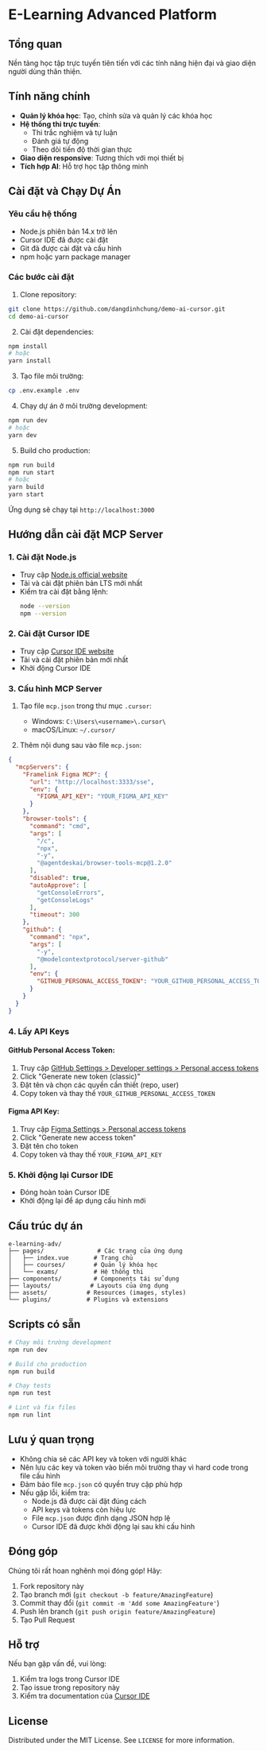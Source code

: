 # E-Learning Advanced Platform

## Tổng quan
Nền tảng học tập trực tuyến tiên tiến với các tính năng hiện đại và giao diện người dùng thân thiện.

## Tính năng chính
- **Quản lý khóa học**: Tạo, chỉnh sửa và quản lý các khóa học
- **Hệ thống thi trực tuyến**: 
  - Thi trắc nghiệm và tự luận
  - Đánh giá tự động
  - Theo dõi tiến độ thời gian thực
- **Giao diện responsive**: Tương thích với mọi thiết bị
- **Tích hợp AI**: Hỗ trợ học tập thông minh

## Cài đặt và Chạy Dự Án

### Yêu cầu hệ thống
- Node.js phiên bản 14.x trở lên
- Cursor IDE đã được cài đặt
- Git đã được cài đặt và cấu hình
- npm hoặc yarn package manager

### Các bước cài đặt

1. Clone repository:
```bash
git clone https://github.com/dangdinhchung/demo-ai-cursor.git
cd demo-ai-cursor
```

2. Cài đặt dependencies:
```bash
npm install
# hoặc
yarn install
```

3. Tạo file môi trường:
```bash
cp .env.example .env
```

4. Chạy dự án ở môi trường development:
```bash
npm run dev
# hoặc
yarn dev
```

5. Build cho production:
```bash
npm run build
npm run start
# hoặc
yarn build
yarn start
```

Ứng dụng sẽ chạy tại `http://localhost:3000`

## Hướng dẫn cài đặt MCP Server

### 1. Cài đặt Node.js
- Truy cập [Node.js official website](https://nodejs.org/)
- Tải và cài đặt phiên bản LTS mới nhất
- Kiểm tra cài đặt bằng lệnh:
  ```bash
  node --version
  npm --version
  ```

### 2. Cài đặt Cursor IDE
- Truy cập [Cursor IDE website](https://cursor.sh/)
- Tải và cài đặt phiên bản mới nhất
- Khởi động Cursor IDE

### 3. Cấu hình MCP Server

1. Tạo file `mcp.json` trong thư mục `.cursor`:
   - Windows: `C:\Users\<username>\.cursor\`
   - macOS/Linux: `~/.cursor/`

2. Thêm nội dung sau vào file `mcp.json`:

```json
{
  "mcpServers": {
    "Framelink Figma MCP": {
      "url": "http://localhost:3333/sse",
      "env": {
        "FIGMA_API_KEY": "YOUR_FIGMA_API_KEY"
      }
    },
    "browser-tools": {
      "command": "cmd",
      "args": [
        "/c",
        "npx",
        "-y",
        "@agentdeskai/browser-tools-mcp@1.2.0"
      ],
      "disabled": true,
      "autoApprove": [
        "getConsoleErrors",
        "getConsoleLogs"
      ],
      "timeout": 300
    },
    "github": {
      "command": "npx",
      "args": [
        "-y",
        "@modelcontextprotocol/server-github"
      ],
      "env": {
        "GITHUB_PERSONAL_ACCESS_TOKEN": "YOUR_GITHUB_PERSONAL_ACCESS_TOKEN"
      }
    }
  }
}
```

### 4. Lấy API Keys

#### GitHub Personal Access Token:
1. Truy cập [GitHub Settings > Developer settings > Personal access tokens](https://github.com/settings/tokens)
2. Click "Generate new token (classic)"
3. Đặt tên và chọn các quyền cần thiết (repo, user)
4. Copy token và thay thế `YOUR_GITHUB_PERSONAL_ACCESS_TOKEN`

#### Figma API Key:
1. Truy cập [Figma Settings > Personal access tokens](https://www.figma.com/settings)
2. Click "Generate new access token"
3. Đặt tên cho token
4. Copy token và thay thế `YOUR_FIGMA_API_KEY`

### 5. Khởi động lại Cursor IDE
- Đóng hoàn toàn Cursor IDE
- Khởi động lại để áp dụng cấu hình mới

## Cấu trúc dự án
```
e-learning-adv/
├── pages/               # Các trang của ứng dụng
│   ├── index.vue       # Trang chủ
│   ├── courses/        # Quản lý khóa học
│   └── exams/          # Hệ thống thi
├── components/         # Components tái sử dụng
├── layouts/           # Layouts của ứng dụng
├── assets/           # Resources (images, styles)
└── plugins/          # Plugins và extensions
```

## Scripts có sẵn

```bash
# Chạy môi trường development
npm run dev

# Build cho production
npm run build

# Chạy tests
npm run test

# Lint và fix files
npm run lint
```

## Lưu ý quan trọng
- Không chia sẻ các API key và token với người khác
- Nên lưu các key và token vào biến môi trường thay vì hard code trong file cấu hình
- Đảm bảo file `mcp.json` có quyền truy cập phù hợp
- Nếu gặp lỗi, kiểm tra:
  - Node.js đã được cài đặt đúng cách
  - API keys và tokens còn hiệu lực
  - File `mcp.json` được định dạng JSON hợp lệ
  - Cursor IDE đã được khởi động lại sau khi cấu hình

## Đóng góp
Chúng tôi rất hoan nghênh mọi đóng góp! Hãy:
1. Fork repository này
2. Tạo branch mới (`git checkout -b feature/AmazingFeature`)
3. Commit thay đổi (`git commit -m 'Add some AmazingFeature'`)
4. Push lên branch (`git push origin feature/AmazingFeature`)
5. Tạo Pull Request

## Hỗ trợ
Nếu bạn gặp vấn đề, vui lòng:
1. Kiểm tra logs trong Cursor IDE
2. Tạo issue trong repository này
3. Kiểm tra documentation của [Cursor IDE](https://cursor.sh/docs)

## License
Distributed under the MIT License. See `LICENSE` for more information.